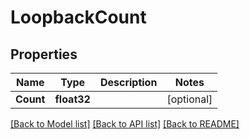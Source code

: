 # LoopbackCount

## Properties

Name | Type | Description | Notes
------------ | ------------- | ------------- | -------------
**Count** | **float32** |  | [optional] 

[[Back to Model list]](../README.md#documentation-for-models) [[Back to API list]](../README.md#documentation-for-api-endpoints) [[Back to README]](../README.md)



